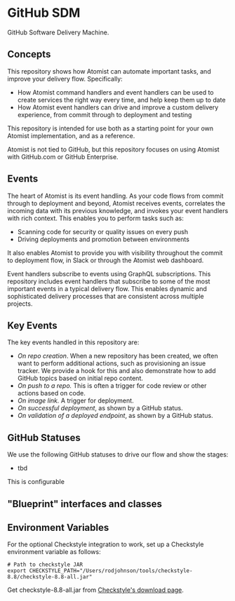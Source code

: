 # GitHub SDM

GitHub Software Delivery Machine.

## Concepts
This repository shows how Atomist can automate important tasks,
and improve your delivery flow. Specifically:

- How Atomist command handlers and event handlers can be used to create services
the right way every time, and help keep them up to date 
- How Atomist event handlers can drive and improve a custom delivery experience, from commit through 
to deployment and testing

This repository is intended for
use both as a starting point for your own Atomist implementation, and as a reference.

Atomist is not tied to GitHub, but this repository focuses on using Atomist with GitHub.com or
GitHub Enterprise.

## Events
The heart of Atomist is its event handling. As your code flows from commit
through to deployment and beyond, Atomist receives events, correlates the incoming data
with its previous knowledge, and invokes your event handlers with rich context. This enables you to perform tasks such as:

- Scanning code for security or quality issues on every push
- Driving deployments and promotion between environments

It also enables Atomist to provide you with visibility throughout the commit to deployment flow, in Slack or through the Atomist web dashboard.


Event handlers subscribe to events using GraphQL subscriptions. This repository
includes event handlers that subscribe to some of the most important events in a typical
delivery flow. This enables dynamic and sophisticated delivery processes that are consistent across
multiple projects.

## Key Events

The key events handled in this repository are:

- _On repo creation_. When a new repository has been created, we often want to perform
additional actions, such as provisioning an issue tracker. We provide a hook for this
and also demonstrate how to add GitHub topics based on initial repo content.  
- _On push to a repo._ This is often a trigger for code review or other actions based on code.
- _On image link._ A trigger for deployment.
- _On successful deployment_, as shown by a GitHub status.
- _On validation of a deployed endpoint_, as shown by a GitHub status.

## GitHub Statuses
We use the following GitHub statuses to drive our flow and show the stages:

- tbd

This is configurable


## "Blueprint" interfaces and classes

## Environment Variables
For the optional Checkstyle integration to work, set up a Checkstyle environment variable as follows:

```
# Path to checkstyle JAR
export CHECKSTYLE_PATH="/Users/rodjohnson/tools/checkstyle-8.8/checkstyle-8.8-all.jar"
```

Get checkstyle-8.8-all.jar from [Checkstyle's download page](https://sourceforge.net/projects/checkstyle/files/checkstyle/8.8/).